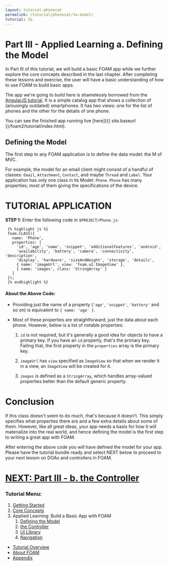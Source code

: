 ```yaml
---
layout: tutorial-phonecat
permalink: /tutorial/phonecat/3a-model/
tutorial: 3a
---
```

# **Part III - Applied Learning a. Defining the Model**

In Part III of this tutorial, we will build a basic FOAM app while we further explore the core concepts described in the last chapter. After completing these lessons and exercise, the user will have a basic understanding of how to use FOAM to build basic apps.

The app we're going to build here is shamelessly borrowed from the
[AngularJS tutorial](https://docs.angularjs.org/tutorial). It is a simple catalog app that shows a collection of (amusingly outdated) smartphones. It has two views: one for the list of phones and the other for the details of one phone.

You can see the finished app running live [here]({{ site.baseurl }}/foam2/tutorial/index.html).


## **Defining the Model**

The first step to any FOAM application is to define the data model: the M of MVC.

For example, the model for an email client might consist of a handful of classes: `Email`, `Attachment`, `Contact`, and maybe `Thread` and `Label`.  Your application has only one class in its Model: `Phone`. `Phone` has many properties; most of them giving the specifications of the device.

# **TUTORIAL APPLICATION**

**STEP 1:** Enter the following code in `$PROJECT/Phone.js`:

     {% highlight js %}
     foam.CLASS({
       name: 'Phone',
       properties: [
         'id', 'age', 'name', 'snippet', 'additionalFeatures', 'android',
         'availability', 'battery', 'camera', 'connectivity', 'description',
         'display', 'hardware', 'sizeAndWeight', 'storage', 'details',
         { name: 'imageUrl', view: 'foam.u2.ImageView' },
         { name: 'images', class: 'StringArray' }
       ]
     });
     {% endhighlight %}


#### **About the Above Code:**

* Providing just the name of a property (`'age'`, `'snippet'`, `'battery'` and so on) is equivalent to `{ name: 'age' }`.

* Most of these properties are straightforward; just the data about each phone.  However, below is a list of notable properties: 

  1. `id` is not required, but it's generally a good idea for objects to have a primary key. If you have an `id` property, that's the primary key. Failing that, the first property in the `properties` array is the primary key.

  2. `imageUrl` has `view` specified as `ImageView` so that when we render it in a view, an `ImageView` will be created for it.

  3. `images` is defined as a `StringArray`, which handles array-valued properties better than the default generic property.



# **Conclusion**

If this class doesn't seem to do much, that's because it doesn't. This simply specifies what properties there are and a few extra details about some of them.  However,  like all great ideas, your app needs a basis for how it will materialize into the real world, and hence defining the model is the first step to writing a great app with FOAM. 

After entering the above code you will have defined the model for your app.  Please have the tutorial bundle ready and select NEXT below to proceed to your next lesson on DOAs and controllers in FOAM.

# **[NEXT:  Part III - b. the Controller](../3b-dao)**

### **Tutorial Menu:** 

1. [Getting Started](../1-gettingstarted/) 
2. [Core Concepts](../2-concepts/) 
3. Applied Learning: Build a Basic App with FOAM
     1. [Defining the Model](../3-model/)
     2. [the Controller](../4-dao/)
     3. [UI Library](../3c-UI/)
     4. [Navigation](../3d-navigation/)
* [Tutorial Overview](../0-intro)
* [About FOAM](/foam/about/)
* [Appendix](../4-appendix) 

